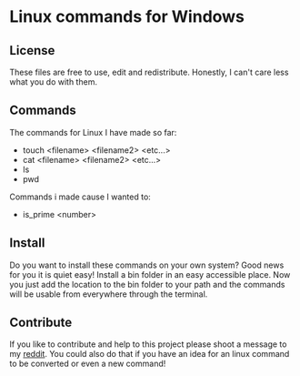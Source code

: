 # Linux commands for Windows

## License

These files are free to use, edit and redistribute. Honestly, I can't care less what you do with them.

## Commands

The commands for Linux I have made so far:

- touch \<filename\> \<filename2\> \<etc...\>
- cat \<filename\> \<filename2\> \<etc...\>
- ls
- pwd

Commands i made cause I wanted to:

- is_prime \<number\>

## Install

Do you want to install these commands on your own system? Good news for you it is quiet easy! Install a bin folder in an easy accessible place. Now you just add the location to the bin folder to your path and the commands will be usable from everywhere through the terminal.

## Contribute

If you like to contribute and help to this project please shoot a message to my [reddit](https://www.reddit.com/user/Blurp_06). You could also do that if you have an idea for an linux command to be converted or even a new command!
